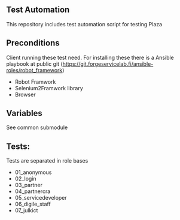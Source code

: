  
Test Automation
---------------


This repository includes test automation script for testing Plaza

Preconditions
-------------

Client running these test need. For installing these there is a Ansible playbook at public git (https://git.forgeservicelab.fi/ansible-roles/robot_framework)

+ Robot Framwork
+ Selenium2Framwork library
+ Browser

Variables
---------

See common submodule 


Tests:
------

Tests are separated in role bases

+ 01_anonymous
+ 02_login
+ 03_partner
+ 04_partnercra
+ 05_servicedeveloper
+ 06_digile_staff
+ 07_julkict


